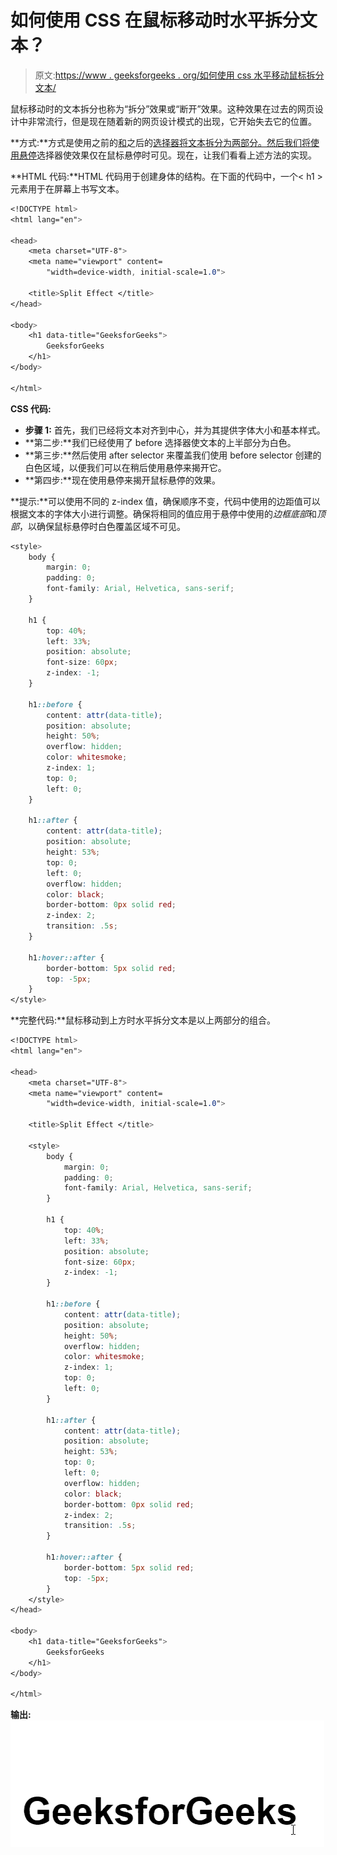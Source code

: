 # 如何使用 CSS 在鼠标移动时水平拆分文本？

> 原文:[https://www . geeksforgeeks . org/如何使用 css 水平移动鼠标拆分文本/](https://www.geeksforgeeks.org/how-to-split-text-horizontally-on-mouse-move-over-using-css/)

鼠标移动时的文本拆分也称为“拆分”效果或“断开”效果。这种效果在过去的网页设计中非常流行，但是现在随着新的网页设计模式的出现，它开始失去它的位置。

**方式:**方式是使用之前的[和](https://www.geeksforgeeks.org/css-before-selector/)之后的[选择器将文本拆分为两部分。然后我们将使用](https://www.geeksforgeeks.org/css-after-selector/)[悬停](https://www.geeksforgeeks.org/css-hover-selector/)选择器使效果仅在鼠标悬停时可见。现在，让我们看看上述方法的实现。

**HTML 代码:**HTML 代码用于创建身体的结构。在下面的代码中，一个< h1 >元素用于在屏幕上书写文本。

```css
<!DOCTYPE html>
<html lang="en">

<head>
    <meta charset="UTF-8">
    <meta name="viewport" content=
        "width=device-width, initial-scale=1.0">

    <title>Split Effect </title>
</head>

<body>
    <h1 data-title="GeeksforGeeks">
        GeeksforGeeks
    </h1>
</body>

</html>
```

**CSS 代码:**

*   **步骤 1:** 首先，我们已经将文本对齐到中心，并为其提供字体大小和基本样式。
*   **第二步:**我们已经使用了 before 选择器使文本的上半部分为白色。
*   **第三步:**然后使用 after selector 来覆盖我们使用 before selector 创建的白色区域，以便我们可以在稍后使用悬停来揭开它。
*   **第四步:**现在使用悬停来揭开鼠标悬停的效果。

**提示:**可以使用不同的 z-index 值，确保顺序不变，代码中使用的边距值可以根据文本的字体大小进行调整。确保将相同的值应用于悬停中使用的*边框底部*和*顶部*，以确保鼠标悬停时白色覆盖区域不可见。

```css
<style>
    body {
        margin: 0;
        padding: 0;
        font-family: Arial, Helvetica, sans-serif;
    }

    h1 {
        top: 40%;
        left: 33%;
        position: absolute;
        font-size: 60px;
        z-index: -1;
    }

    h1::before {
        content: attr(data-title);
        position: absolute;
        height: 50%;
        overflow: hidden;
        color: whitesmoke;
        z-index: 1;
        top: 0;
        left: 0;
    }

    h1::after {
        content: attr(data-title);
        position: absolute;
        height: 53%;
        top: 0;
        left: 0;
        overflow: hidden;
        color: black;
        border-bottom: 0px solid red;
        z-index: 2;
        transition: .5s;
    }

    h1:hover::after {
        border-bottom: 5px solid red;
        top: -5px;
    }
</style>
```

**完整代码:**鼠标移动到上方时水平拆分文本是以上两部分的组合。

```css
<!DOCTYPE html>
<html lang="en">

<head>
    <meta charset="UTF-8">
    <meta name="viewport" content=
        "width=device-width, initial-scale=1.0">

    <title>Split Effect </title>

    <style>
        body {
            margin: 0;
            padding: 0;
            font-family: Arial, Helvetica, sans-serif;
        }

        h1 {
            top: 40%;
            left: 33%;
            position: absolute;
            font-size: 60px;
            z-index: -1;
        }

        h1::before {
            content: attr(data-title);
            position: absolute;
            height: 50%;
            overflow: hidden;
            color: whitesmoke;
            z-index: 1;
            top: 0;
            left: 0;
        }

        h1::after {
            content: attr(data-title);
            position: absolute;
            height: 53%;
            top: 0;
            left: 0;
            overflow: hidden;
            color: black;
            border-bottom: 0px solid red;
            z-index: 2;
            transition: .5s;
        }

        h1:hover::after {
            border-bottom: 5px solid red;
            top: -5px;
        }
    </style>
</head>

<body>
    <h1 data-title="GeeksforGeeks">
        GeeksforGeeks
    </h1>
</body>

</html>
```

**输出:**
![](img/14109e2ccdd5c82a1f3c706472bd8dd2.png)